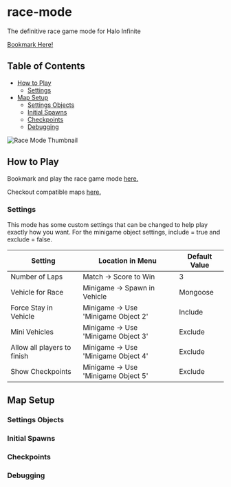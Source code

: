 # race-mode
The definitive race game mode for Halo Infinite

[Bookmark Here!](https://www.halowaypoint.com/en-gb/halo-infinite/ugc/modes/6ff26100-5290-4499-b51e-34e2a93de059)

## Table of Contents
- [How to Play](#how-to-play)
  - [Settings](#settings)
- [Map Setup](#map-setup)
  - [Settings Objects](#settings-objects)
  - [Initial Spawns](#initial-spawns)
  - [Checkpoints](#checkpoints)
  - [Debugging](#debugging)



![Race Mode Thumbnail](https://blobs-infiniteugc.svc.halowaypoint.com/ugcstorage/ugcgamevariant/6ff26100-5290-4499-b51e-34e2a93de059/0d811590-42de-46a9-9650-1d222cc511fa/images/screenshot1.jpg)

## How to Play
Bookmark and play the race game mode [here.](https://www.halowaypoint.com/en-gb/halo-infinite/ugc/modes/6ff26100-5290-4499-b51e-34e2a93de059)

Checkout compatible maps [here.](Supported-Maps.md)

### Settings
This mode has some custom settings that can be changed to help play exactly how you want. For the minigame object settings, include = true and exclude = false.


| Setting | Location in Menu | Default Value |
| ------- | ---------------- | ------------- |
| Number of Laps | Match -> Score to Win | 3 |
| Vehicle for Race | Minigame -> Spawn in Vehicle | Mongoose |
| Force Stay in Vehicle | Minigame -> Use 'Minigame Object 2' | Include |
| Mini Vehicles | Minigame -> Use 'Minigame Object 3' | Exclude |
| Allow all players to finish | Minigame -> Use 'Minigame Object 4' | Exclude |
| Show Checkpoints | Minigame -> Use 'Minigame Object 5' | Exclude |

## Map Setup
### Settings Objects
### Initial Spawns
### Checkpoints
### Debugging
